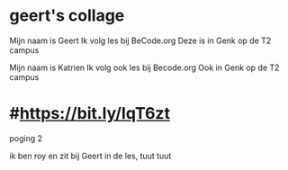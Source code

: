 # geert's collage
Mijn naam is Geert
Ik volg les bij BeCode.org
Deze is in Genk op de T2 campus

Mijn naam is Katrien
Ik volg ook les bij Becode.org
Ook in Genk op de T2 campus


#https://bit.ly/IqT6zt
=======

poging 2

ik ben roy en zit bij Geert in de les, tuut tuut


